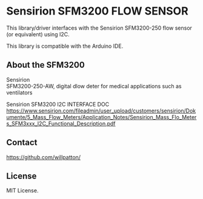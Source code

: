Sensirion SFM3200 FLOW SENSOR
===========
 This library/driver interfaces with the Sensirion SFM3200-250 flow sensor (or equivalent) using I2C.

 This library is compatible with the Arduino IDE.


## About the SFM3200
 Sensirion  
 SFM3200-250-AW, digital dlow deter for medical applications such as ventilators

 Sensirion SFM3200 I2C INTERFACE DOC
 https://www.sensirion.com/fileadmin/user_upload/customers/sensirion/Dokumente/5_Mass_Flow_Meters/Application_Notes/Sensirion_Mass_Flo_Meters_SFM3xxx_I2C_Functional_Description.pdf

## Contact
 https://github.com/willpatton/

## License
 MIT License.
